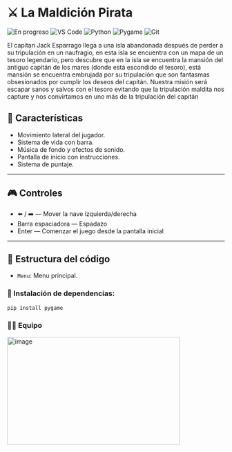 # ⚔️ La Maldición Pirata

![En progreso](https://img.shields.io/badge/Status-En%20Progreso-yellow)
![VS Code](https://img.shields.io/badge/Editor%20de%20texto-Visual%20Studio%20Code-0F37BD?logo=visualstudiocode&logoColor=white)
![Python](https://img.shields.io/badge/Lang-Python-3776AB?logo=python&logoColor=white)
![Pygame](https://img.shields.io/badge/Pygame-GameDev-FF8C00?logo=pygame&logoColor=white)
![Git](https://img.shields.io/badge/Git-Control-red?logo=git)

El capitan Jack Esparrago llega a una isla abandonada después de perder a su tripulación en un naufragio, 
en esta isla se encuentra con un mapa de un tesoro legendario, 
pero descubre que en la isla se encuentra la mansión del antiguo capitán de los mares (donde está escondido el tesoro), 
está mansión se encuentra embrujada por su tripulación que son fantasmas obsesionados por cumplir los deseos del capitán. 
Nuestra misión será escapar sanos y salvos con el tesoro evitando que la tripulación maldita nos capture y nos convirtamos en uno más de la tripulación del capitán

## 🚀 Características

- Movimiento lateral del jugador.
- Sistema de vida con barra.
- Música de fondo y efectos de sonido.
- Pantalla de inicio con instrucciones.
- Sistema de puntaje.

---

## 🎮 Controles

- ⬅️ / ➡️ — Mover la nave izquierda/derecha  
- Barra espaciadora — Espadazo  
- Enter — Comenzar el juego desde la pantalla inicial  

---

## 🧱 Estructura del código
- `Menu`: Menu principal.

### 💽 Instalación de dependencias:
```bash
pip install pygame
```

### 👨‍💻 Equipo

<img width="400" height="250" alt="image" src="https://github.com/user-attachments/assets/1afd8a49-2d79-45b1-85e3-c3092bb456fc" />


